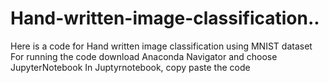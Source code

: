 # Hand-written-image-classification..
Here is a code for Hand written image classification using MNIST dataset
For running the code download Anaconda Navigator and choose JupyterNotebook
In Juptyrnotebook, copy paste the code
